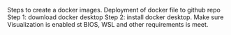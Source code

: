 Steps to create a docker images.
Deployment of docker file to github repo
Step 1: download docker desktop
Step 2: install docker desktop. Make sure Visualization is enabled st BIOS, WSL and other requirements is meet. 